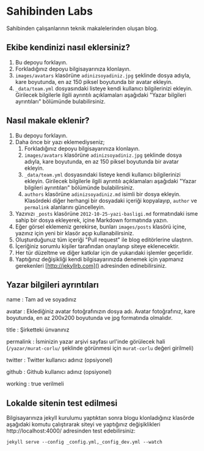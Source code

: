 # Sahibinden Labs

Sahibinden çalışanlarının teknik makalelerinden oluşan blog.

## Ekibe kendinizi nasıl eklersiniz?

1. Bu depoyu forklayın.
2. Forkladığınız depoyu bilgisayarınıza klonlayın.
3. `images/avatars` klasörüne `adinizsoyadiniz.jpg` şeklinde dosya adıyla, kare boyutunda, en az 150 piksel boyutunda bir avatar ekleyin.
4. `_data/team.yml` dosyasındaki listeye kendi kullanıcı bilgilerinizi ekleyin. Girilecek bilgilerle ilgili ayrıntılı açıklamaları aşağıdaki "Yazar bilgileri ayrıntıları" bölümünde bulabilirsiniz.

## Nasıl makale eklenir?

1. Bu depoyu forklayın.
2. Daha önce bir yazı eklemediyseniz;
    1. Forkladığınız depoyu bilgisayarınıza klonlayın.
    2. `images/avatars` klasörüne `adinizsoyadiniz.jpg` şeklinde dosya adıyla, kare boyutunda, en az 150 piksel boyutunda bir avatar ekleyin.
    3. `_data/team.yml` dosyasındaki listeye kendi kullanıcı bilgilerinizi ekleyin. Girilecek bilgilerle ilgili ayrıntılı açıklamaları aşağıdaki "Yazar bilgileri ayrıntıları" bölümünde bulabilirsiniz.
    4. `authors` klasörüne `adinizsoyadiniz.md` isimli bir dosya ekleyin. Klasördeki diğer herhangi bir dosyadaki içeriği kopyalayıp, `author` ve `permalink` alanlarını güncelleyin.
3. Yazınızı `_posts` klasörüne `2012-10-25-yazi-basligi.md` formatındaki isme sahip bir dosya ekleyerek, içine Markdown formatında yazın.
4. Eğer görsel eklemeniz gerekirse, bunları `images/posts` klasörü içine, yazınız için yeni bir klasör açıp kullanabilirsiniz.
5. Oluşturduğunuz tüm içeriği "Pull request" ile blog editörlerine ulaştırın.
6. İçeriğiniz sorumlu kişiler tarafından onaylanıp siteye eklenecektir.
7. Her tür düzeltme ve diğer katkılar için de yukarıdaki işlemler geçerlidir.
8. Yaptığınız değişikliği kendi bilgisayarınızda denemek için yapmanız gerekenleri [http://jekyllrb.com]() adresinden edinebilirsiniz.

## Yazar bilgileri ayrıntıları

name
: Tam ad ve soyadınız

avatar
: Eklediğiniz avatar fotoğrafınızın dosya adı. Avatar fotoğrafınız, kare boyutunda, en az 200x200 boyutunda ve jpg formatında olmalıdır.

title
: Şirketteki ünvanınız

permalink
: İsminizin yazar arşivi sayfası url'inde görülecek hali (`/yazar/murat-corlu/` şeklinde görünmesi için `murat-corlu` değeri girilmeli)

twitter
: Twitter kullanıcı adınız (opsiyonel)

github
: Github kullanıcı adınız (opsiyonel)

working
: true verilmeli

## Lokalde sitenin test edilmesi

Bilgisayarınıza jekyll kurulumu yaptıktan sonra blogu klonladığınız klasörde aşağıdaki komutu çalıştırarak siteyi ve yaptığınız değişiklikleri http://localhost:4000/ adresinden test edebilirsiniz:

`jekyll serve --config _config.yml,_config_dev.yml --watch`